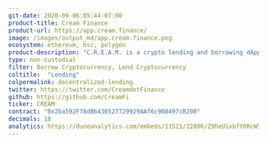 ```yaml
---
git-date: 2020-09-06:05:44-07:00
product-title: Cream Finance
product-url: https://app.cream.finance/
image: /images/output_md/app.cream.finance.png
ecosystem: ethereum, bsc, polygon 
product-description: "C.R.E.A.M. is a crypto lending and borrowing dApp based on the Compound protocol with altered pools assets and own governance token."
type: non-custodial
filter: Borrow Cryptocurrency, Lend Cryptocurrency
coltitle:  "Lending"
colpermalink: decentralized-lending
twitter: https://twitter.com/CreamdotFinance
github: https://github.com/CreamFi
ticker: CREAM
contract: "0x2ba592F78dB6436527729929AAf6c908497cB200"
decimals: 18
analytics: https://duneanalytics.com/embeds/11521/22886/Z9heUixbfY0RcW5MCqwH4eCAVLbhfM0fMO76P8Ww
---
```

